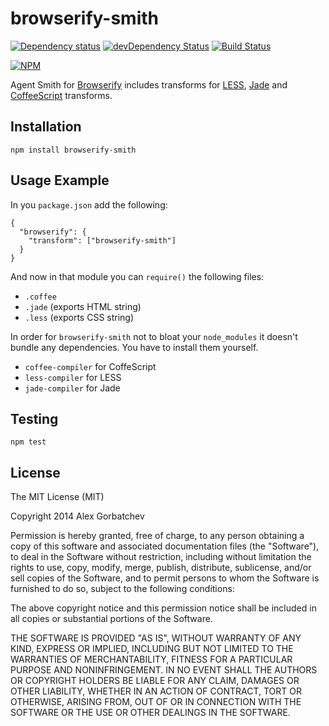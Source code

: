 # browserify-smith

[![Dependency status](https://david-dm.org/alexgorbatchev/browserify-smith.svg)](https://david-dm.org/alexgorbatchev/browserify-smith)
[![devDependency Status](https://david-dm.org/alexgorbatchev/browserify-smith/dev-status.svg)](https://david-dm.org/alexgorbatchev/browserify-smith#info=devDependencies)
[![Build Status](https://secure.travis-ci.org/alexgorbatchev/browserify-smith.svg?branch=master)](https://travis-ci.org/alexgorbatchev/browserify-smith)

[![NPM](https://nodei.co/npm/browserify-smith.svg)](https://npmjs.org/package/browserify-smith)

Agent Smith for [Browserify] includes transforms for [LESS], [Jade] and [CoffeeScript] transforms.

## Installation

    npm install browserify-smith

## Usage Example

In you `package.json` add the following:

```
{
  "browserify": {
    "transform": ["browserify-smith"]
  }
}
```

And now in that module you can `require()` the following files:

* `.coffee`
* `.jade` (exports HTML string)
* `.less` (exports CSS string)

In order for `browserify-smith` not to bloat your `node_modules` it doesn't bundle any dependencies. You have to install them yourself.

* `coffee-compiler` for CoffeScript
* `less-compiler` for LESS
* `jade-compiler` for Jade

## Testing

    npm test

## License

The MIT License (MIT)

Copyright 2014 Alex Gorbatchev

Permission is hereby granted, free of charge, to any person obtaining a copy
of this software and associated documentation files (the "Software"), to deal
in the Software without restriction, including without limitation the rights
to use, copy, modify, merge, publish, distribute, sublicense, and/or sell
copies of the Software, and to permit persons to whom the Software is
furnished to do so, subject to the following conditions:

The above copyright notice and this permission notice shall be included in
all copies or substantial portions of the Software.

THE SOFTWARE IS PROVIDED "AS IS", WITHOUT WARRANTY OF ANY KIND, EXPRESS OR
IMPLIED, INCLUDING BUT NOT LIMITED TO THE WARRANTIES OF MERCHANTABILITY,
FITNESS FOR A PARTICULAR PURPOSE AND NONINFRINGEMENT. IN NO EVENT SHALL THE
AUTHORS OR COPYRIGHT HOLDERS BE LIABLE FOR ANY CLAIM, DAMAGES OR OTHER
LIABILITY, WHETHER IN AN ACTION OF CONTRACT, TORT OR OTHERWISE, ARISING FROM,
OUT OF OR IN CONNECTION WITH THE SOFTWARE OR THE USE OR OTHER DEALINGS IN
THE SOFTWARE.


[Browserify]: http://browserify.org/
[LESS]: http://lesscss.org/
[Jade]: http://jade-lang.com/
[CoffeeScript]: http://coffeescript.org/
